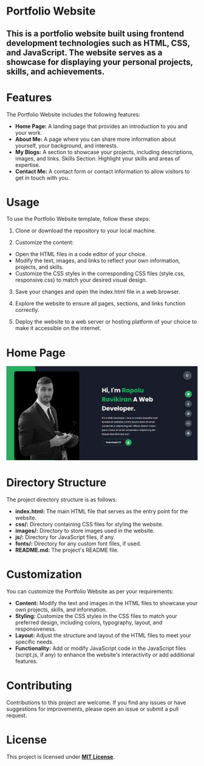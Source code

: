 
# **Portfolio Website** 

## This is a portfolio website built using frontend development technologies such as HTML, CSS, and JavaScript. The website serves as a showcase for displaying your personal projects, skills, and achievements.

# **Features**

The Portfolio Website includes the following features:

- **Home Page:** A landing page that provides an introduction to you and your work.
- **About Me:** A page where you can share more information about yourself, your background, and interests.
- **My Blogs:** A section to showcase your projects, including descriptions, images, and links.
   Skills Section: Highlight your skills and areas of expertise.
- **Contact Me:** A contact form or contact information to allow visitors to get in touch with you.

# **Usage**

To use the Portfolio Website template, follow these steps:

1. Clone or download the repository to your local machine.

2. Customize the content:
- Open the HTML files in a code editor of your choice.
- Modify the text, images, and links to reflect your own information, projects, and skills.
- Customize the CSS styles in the corresponding CSS files (style.css, responsive.css) to match your desired visual design.

3. Save your changes and open the index.html file in a web browser.

4. Explore the website to ensure all pages, sections, and links function correctly.

5. Deploy the website to a web server or hosting platform of your choice to make it accessible on the internet.

# **Home Page**
![Alternate](/JS_CSS_PortfolioProject-master/Home.png)

# **Directory Structure**

The project directory structure is as follows:

- **index.html:** The main HTML file that serves as the entry point for the website.
- **css/:** Directory containing CSS files for styling the website.
- **images/:** Directory to store images used in the website.
- **js/:** Directory for JavaScript files, if any.
- **fonts/:** Directory for any custom font files, if used.
- **README.md:** The project's README file.

# **Customization**

You can customize the Portfolio Website as per your requirements:

- **Content:**  Modify the text and images in the HTML files to showcase your own projects, skills, and information.
- **Styling:** Customize the CSS styles in the CSS files to match your preferred design, including colors, typography, layout, and responsiveness.
- **Layout:** Adjust the structure and layout of the HTML files to meet your specific needs.
- **Functionality:** Add or modify JavaScript code in the JavaScript files (script.js, if any) to enhance the website's interactivity or add additional features.

# **Contributing**

Contributions to this project are welcome. If you find any issues or have suggestions for improvements, please open an issue or submit a pull request.

# **License**

This project is licensed under **[MIT License](https://opensource.org/license/mit/ "Optional Title")**.
